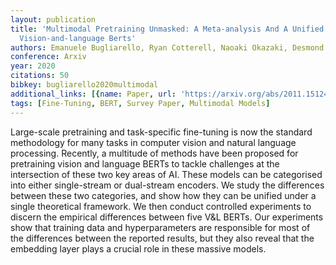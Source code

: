 ```yaml
---
layout: publication
title: 'Multimodal Pretraining Unmasked: A Meta-analysis And A Unified Framework Of
  Vision-and-language Berts'
authors: Emanuele Bugliarello, Ryan Cotterell, Naoaki Okazaki, Desmond Elliott
conference: Arxiv
year: 2020
citations: 50
bibkey: bugliarello2020multimodal
additional_links: [{name: Paper, url: 'https://arxiv.org/abs/2011.15124'}]
tags: [Fine-Tuning, BERT, Survey Paper, Multimodal Models]
---
```

Large-scale pretraining and task-specific fine-tuning is now the standard
methodology for many tasks in computer vision and natural language processing.
Recently, a multitude of methods have been proposed for pretraining vision and
language BERTs to tackle challenges at the intersection of these two key areas
of AI. These models can be categorised into either single-stream or dual-stream
encoders. We study the differences between these two categories, and show how
they can be unified under a single theoretical framework. We then conduct
controlled experiments to discern the empirical differences between five V&L
BERTs. Our experiments show that training data and hyperparameters are
responsible for most of the differences between the reported results, but they
also reveal that the embedding layer plays a crucial role in these massive
models.
